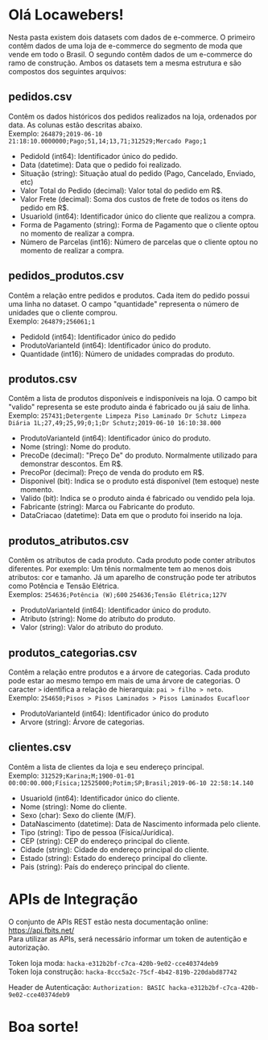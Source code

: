 # Olá Locawebers!

Nesta pasta existem dois datasets com dados de e-commerce. O primeiro contêm dados de uma loja de e-commerce do segmento de moda que vende em todo o Brasil. O segundo contêm dados de um e-commerce do ramo de construção.
Ambos os datasets tem a mesma estrutura e são compostos dos seguintes arquivos:

## pedidos.csv  
Contêm os dados históricos dos pedidos realizados na loja, ordenados por data. As colunas estão descritas abaixo.  
Exemplo: `264879;2019-06-10 21:18:10.0000000;Pago;51,14;13,71;312529;Mercado Pago;1`
- PedidoId (int64): Identificador único do pedido.
- Data (datetime): Data que o pedido foi realizado.
- Situação (string): Situação atual do pedido (Pago, Cancelado, Enviado, etc)
- Valor Total do Pedido (decimal): Valor total do pedido em R$.
- Valor Frete (decimal): Soma dos custos de frete de todos os itens do pedido em R$.
- UsuarioId (int64): Identificador único do cliente que realizou a compra.
- Forma de Pagamento (string): Forma de Pagamento que o cliente optou no momento de realizar a compra.
- Número de Parcelas (int16): Número de parcelas que o cliente optou no momento de realizar a compra.

## pedidos_produtos.csv
Contêm a relação entre pedidos e produtos. Cada item do pedido possui uma linha no dataset. O campo "quantidade" representa o número de unidades que o cliente comprou.  
Exemplo: `264879;256061;1`
- PedidoId (int64): Identificador único do pedido
- ProdutoVarianteId (int64): Identificador único do produto.
- Quantidade (int16): Número de unidades compradas do produto.

## produtos.csv
Contêm a lista de produtos disponíveis e indisponíveis na loja. O campo bit "valido" representa se este produto ainda é fabricado ou já saiu de linha.  
Exemplo: `257431;Detergente Limpeza Piso Laminado Dr Schutz Limpeza Diária 1L;27,49;25,99;0;1;Dr Schutz;2019-06-10 16:10:38.000`

- ProdutoVarianteId (int64): Identificador único do produto.
- Nome (string): Nome do produto.
- PrecoDe (decimal): "Preço De" do produto. Normalmente utilizado para demonstrar descontos. Em R$.
- PrecoPor (decimal): Preço de venda do produto em R$.
- Disponivel (bit): Indica se o produto está disponível (tem estoque) neste momento.
- Valido (bit): Indica se o produto ainda é fabricado ou vendido pela loja.
- Fabricante (string): Marca ou Fabricante do produto.
- DataCriacao (datetime): Data em que o produto foi inserido na loja.

## produtos_atributos.csv
Contêm os atributos de cada produto. Cada produto pode conter atributos diferentes. Por exemplo: Um tênis normalmente tem ao menos dois atributos: cor e tamanho. Já um aparelho de construção pode ter atributos como Potência e Tensão Elétrica.  
Exemplos: 
`254636;Potência (W);600`
`254636;Tensão Elétrica;127V`

- ProdutoVarianteId (int64): Identificador único do produto.
- Atributo (string): Nome do atributo do produto.
- Valor (string): Valor do atributo do produto.

## produtos_categorias.csv
Contêm a relação entre produtos e a árvore de categorias. Cada produto pode estar ao mesmo tempo em mais de uma árvore de categorias. O caracter `>` identifica a relação de hierarquia: `pai > filho > neto`.  
Exemplo: `254650;Pisos > Pisos Laminados > Pisos Laminados Eucafloor`

- ProdutoVarianteId (int64): Identificador único do produto
- Arvore (string): Árvore de categorias.

## clientes.csv
Contêm a lista de clientes da loja e seu endereço principal.  
Exemplo: `312529;Karina;M;1900-01-01 00:00:00.000;Física;12525000;Potim;SP;Brasil;2019-06-10 22:58:14.140`

- UsuarioId (int64): Identificador único do cliente.
- Nome (string): Nome do cliente.
- Sexo (char): Sexo do cliente (M/F).
- DataNascimento (datetime): Data de Nascimento informada pelo cliente.
- Tipo (string): Tipo de pessoa (Física/Jurídica).
- CEP (string): CEP do endereço principal do cliente.
- Cidade (string): Cidade do endereço principal do cliente.
- Estado (string): Estado do endereço principal do cliente.
- Pais (string): País do endereço principal do cliente.

# APIs de Integração

O conjunto de APIs REST estão nesta documentação online: https://api.fbits.net/  
Para utilizar as APIs, será necessário informar um token de autentição e autorização.

Token loja moda: `hacka-e312b2bf-c7ca-420b-9e02-cce40374deb9`  
Token loja construção: `hacka-8ccc5a2c-75cf-4b42-819b-220dabd87742`

Header de Autenticação: `Authorization: BASIC hacka-e312b2bf-c7ca-420b-9e02-cce40374deb9`

# Boa sorte!
